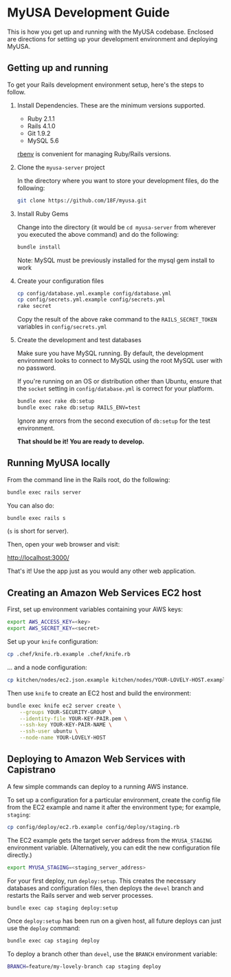 # MyUSA Development Guide

This is how you get up and running with the MyUSA codebase.  Enclosed are directions for setting up your development environment and deploying MyUSA.

## Getting up and running

To get your Rails development environment setup, here's the steps to follow.

1. Install Dependencies.  These are the minimum versions supported.
      - Ruby 2.1.1
      - Rails 4.1.0
      - Git 1.9.2
      - MySQL 5.6

    [rbenv](https://github.com/sstephenson/rbenv) is convenient for managing Ruby/Rails versions.

2. Clone the `myusa-server` project

    In the directory where you want to store your development files, do the following:

    ```sh
    git clone https://github.com/18F/myusa.git
    ```

3. Install Ruby Gems

    Change into the directory (it would be `cd myusa-server` from wherever you executed the above command) and do the following:

    ```sh
    bundle install
    ```

    Note: MySQL must be previously installed for the mysql gem install to work

4. Create your configuration files

    ```sh
    cp config/database.yml.example config/database.yml
    cp config/secrets.yml.example config/secrets.yml
    rake secret
    ```

    Copy the result of the above rake command to the `RAILS_SECRET_TOKEN` variables in `config/secrets.yml`

5. Create the development and test databases

    Make sure you have MySQL running.  By default, the development environment looks to connect to MySQL using the root MySQL user with no password.

    If you're running on an OS or distribution other than Ubuntu, ensure that the `socket` setting in `config/database.yml` is correct for your platform.

    ```sh
    bundle exec rake db:setup
    bundle exec rake db:setup RAILS_ENV=test
    ```

    Ignore any errors from the second execution of `db:setup` for the test environment.

    **That should be it!  You are ready to develop.**

## Running MyUSA locally

From the command line in the Rails root, do the following:

```sh
bundle exec rails server
```

You can also do:

```sh
bundle exec rails s
```

(`s` is short for server).

Then, open your web browser and visit:

[http://localhost:3000/](http://localhost:3000/)

That's it!  Use the app just as you would any other web application.

## Creating an Amazon Web Services EC2 host

First, set up environment variables containing your AWS keys:

```sh
export AWS_ACCESS_KEY=<key>
export AWS_SECRET_KEY=<secret>
```

Set up your `knife` configuration:

```sh
cp .chef/knife.rb.example .chef/knife.rb
```

... and a node configuration:

```sh
cp kitchen/nodes/ec2.json.example kitchen/nodes/YOUR-LOVELY-HOST.example
```

Then use `knife` to create an EC2 host and build the environment:

```sh
bundle exec knife ec2 server create \
    --groups YOUR-SECURITY-GROUP \
    --identity-file YOUR-KEY-PAIR.pem \
    --ssh-key YOUR-KEY-PAIR-NAME \
    --ssh-user ubuntu \
    --node-name YOUR-LOVELY-HOST
```

## Deploying to Amazon Web Services with Capistrano

A few simple commands can deploy to a running AWS instance.

To set up a configuration for a particular environment, create the config file
from the EC2 example and name it after the environment type; for example, `staging`:

```sh
cp config/deploy/ec2.rb.example config/deploy/staging.rb
```

The EC2 example gets the target server address from the `MYUSA_STAGING`
environment variable. (Alternatively, you can edit the new configuration file directly.)

```sh
export MYUSA_STAGING=<staging_server_address>
```

For your first deploy, run `deploy:setup`. This creates the necessary databases
and configuration files, then deploys the `devel` branch and restarts the
Rails server and web server processes.
```sh
bundle exec cap staging deploy:setup
```

Once `deploy:setup` has been run on a given host, all future deploys can
just use the `deploy` command:
```sh
bundle exec cap staging deploy
```

To deploy a branch other than `devel`, use the `BRANCH` environment variable:
```sh
BRANCH=feature/my-lovely-branch cap staging deploy
```

